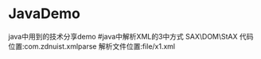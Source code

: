 # JavaDemo
java中用到的技术分享demo
#java中解析XML的3中方式
SAX\DOM\StAX
代码位置:com.zdnuist.xmlparse
解析文件位置:file/x1.xml
